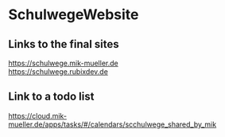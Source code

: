 # SchulwegeWebsite
## Links to the final sites
https://schulwege.mik-mueller.de  
https://schulwege.rubixdev.de

## Link to a todo list
https://cloud.mik-mueller.de/apps/tasks/#/calendars/scchulwege_shared_by_mik